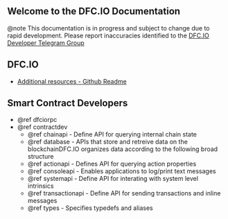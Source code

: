 Welcome to the DFC.IO Documentation
-----------------------------------

@note This documentation is in progress and subject to change due to rapid development. Please report inaccuracies identified to the [DFC.IO Developer Telegram Group](https://t.me/joinchat/EaEnSUPktgfoI-XPfMYtcQ)

## DFC.IO
 - [Additional resources - Github Readme](https://github.com/FutureSharesCloud/dfc#readme)

## Smart Contract Developers
- @ref dfciorpc
- @ref contractdev
	- @ref chainapi - Define API for querying internal chain state
	- @ref database - APIs that store and retreive data on the blockchainDFC.IO organizes data according to the following broad structure
	- @ref actionapi - Defines API for querying action properties
	- @ref consoleapi - Enables applications to log/print text messages
	- @ref systemapi - 	Define API for interating with system level intrinsics
	- @ref transactionapi - Define API for sending transactions and inline messages
	- @ref types - Specifies typedefs and aliases
	
	
